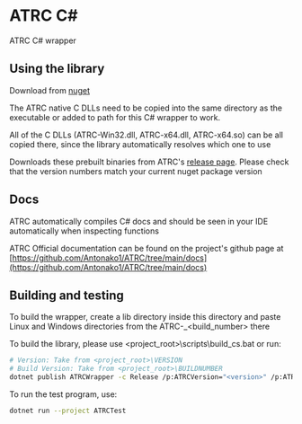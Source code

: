 # ATRC C#

ATRC C# wrapper

## Using the library

Download from [nuget](https://www.nuget.org/packages/ATRC)

The ATRC native C DLLs need to be copied into the same directory as the executable or added to path for this C# wrapper to work.

All of the C DLLs (ATRC-Win32.dll, ATRC-x64.dll, ATRC-x64.so) can be all copied there, since the library automatically resolves which one to use

Downloads these prebuilt binaries from ATRC's [release page](https://github.com/Antonako1/ATRC/releases). Please check that the version numbers match your current nuget package version

## Docs
ATRC automatically compiles C# docs and should be seen in your IDE automatically when inspecting functions

ATRC Official documentation can be found on the project's github page at [https://github.com/Antonako1/ATRC/tree/main/docs](https://github.com/Antonako1/ATRC/tree/main/docs)

## Building and testing

To build the wrapper, create a lib directory inside this directory and paste Linux and Windows directories from the ATRC-<version>_<build_number> there

To build the library, please use <project_root>\scripts\build_cs.bat or run:
```bash
# Version: Take from <project_root>\VERSION
# Build Version: Take from <project_root>\BUILDNUMBER
dotnet publish ATRCWrapper -c Release /p:ATRCVersion="<version>" /p:ATRCBuildVersion="<build_version>"
```

To run the test program, use:
```bash
dotnet run --project ATRCTest
```